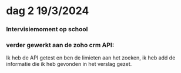 # dag 2 19/3/2024

### Intervisiemoment op school

### verder gewerkt aan de zoho crm API:&#x20;

Ik heb de API getest en ben de limieten aan het zoeken, ik heb add de informatie die ik heb gevonden in het verslag gezet.


